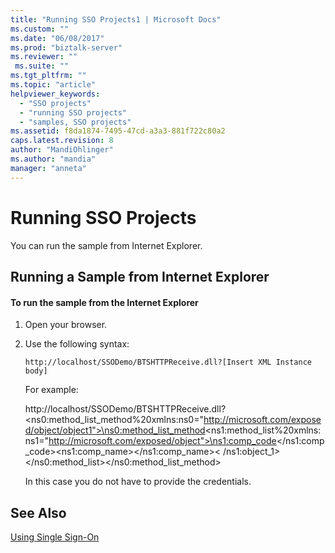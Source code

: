 ```yaml
---
title: "Running SSO Projects1 | Microsoft Docs"
ms.custom: ""
ms.date: "06/08/2017"
ms.prod: "biztalk-server"
ms.reviewer: ""
 ms.suite: ""
ms.tgt_pltfrm: ""
ms.topic: "article"
helpviewer_keywords: 
  - "SSO projects"
  - "running SSO projects"
  - "samples, SSO projects"
ms.assetid: f8da1874-7495-47cd-a3a3-881f722c80a2
caps.latest.revision: 8
author: "MandiOhlinger"
ms.author: "mandia"
manager: "anneta"
---
```

# Running SSO Projects
You can run the sample  from Internet Explorer.  
  
## Running a Sample from Internet Explorer  
  
#### To run the sample from the Internet Explorer  
  
1.  Open your browser.  
  
2.  Use the following syntax:  
  
    ```  
    http://localhost/SSODemo/BTSHTTPReceive.dll?[Insert XML Instance body]   
    ```  
  
     For example:  
  
     http://localhost/SSODemo/BTSHTTPReceive.dll?\<ns0:method_list_method%20xmlns:ns0="http://microsoft.com/exposed/object/object1">\<ns0:method_list_method>\<ns1:method_list%20xmlns:ns1="http://microsoft.com/exposed/object">\<ns1:comp_code>\</ns1:comp_code>\<ns1:comp_name>\</ns1:comp_name>\< /ns1:object_1>\</ns0:method_list>\</ns0:method_list_method>  
  
     In this case you do not have to provide the credentials.  
  
## See Also  
 [Using Single Sign-On](../core/using-single-sign-on2.md)